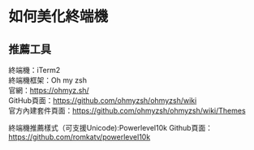 # 如何美化終端機

## 推薦工具
終端機：iTerm2  
終端機框架：Oh my zsh  
官網：https://ohmyz.sh/  
GitHub頁面：https://github.com/ohmyzsh/ohmyzsh/wiki  
官方內建套件頁面：https://github.com/ohmyzsh/ohmyzsh/wiki/Themes  

終端機推薦樣式（可支援Unicode):Powerlevel10k
Github頁面：https://github.com/romkatv/powerlevel10k
